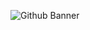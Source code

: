 ![Github Banner]([https://github.com/Emrul-Hasan-Emon/Python-Projects/blob/main/Flappy%20Bird/img/bg.png](https://github.com/Emrul-Hasan-Emon/Python-Projects/blob/main/Flappy%20Bird/Flappy%20Bird%20Game%20Video.mkv))
